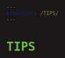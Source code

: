 ```yaml
---
permalink: /TIPS/
---
```

<style>
html, *, body {
  background-color: hsl(0, 10%, 10%);
  line-height: 120%;
  color: white;
  font-family: monospace, courier;
}
h1, h2 {
  color: hsl(100, 50%, 50%);
}
a {
  color: #a0a0a0;
  text-decoration: underline;
}
a:hover {
  color: white;
}
</style>

# TIPS
